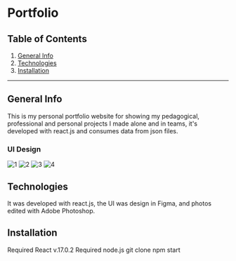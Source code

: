 Portfolio
============

## Table of Contents
1. [General Info](#general-info)
2. [Technologies](#technologies)
3. [Installation](#installation)

***
## General Info

This is my personal portfolio website for showing my pedagogical, professional and personal projects I made alone and in teams, it's developed with react.js and consumes data from json files.

### UI Design
![1](https://user-images.githubusercontent.com/73828751/140615764-3665879c-819c-4cf6-85e4-f435d336c17e.png)
![2](https://user-images.githubusercontent.com/73828751/140615765-a94a33da-4001-48d1-b0f3-57fe0f85ab5f.png)
![3](https://user-images.githubusercontent.com/73828751/140615766-1310fb3c-3eb7-41f4-bc7a-515883e2afc7.png)
![4](https://user-images.githubusercontent.com/73828751/140615768-c67b0595-ba26-4e2b-b792-adf086668fd3.png)

## Technologies
It was developed with react.js, the UI was design in Figma, and photos edited with Adobe Photoshop. 

## Installation
Required React v.17.0.2
Required node.js
git clone <repository>
npm start
